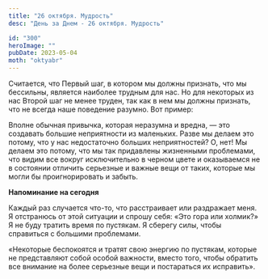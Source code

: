 ```yaml
---
title: "26 октября. Мудрость"
desc: "День за Днем - 26 октября. Мудрость"

id: "300"
heroImage: ""
pubDate: 2023-05-04
moth: "oktyabr"
---
```


Считается, что Первый шаг, в котором мы должны признать, что мы бессильны,
является наиболее трудным для нас. Но для некоторых из нас Второй шаг не менее
труден, так как в нем мы должны признать, что не всегда наше поведение
разумно. Вот пример:

Вполне обычная привычка, которая неразумна и вредна, — это создавать большие
неприятности из маленьких. Разве мы делаем это потому, что у нас недостаточно
больших неприятностей? О, нет! Мы делаем это потому, что мы так придавлены
жизненными проблемами, что видим все вокруг исключительно в черном цвете и
оказываемся не в состоянии отличить серьезные и важные вещи от таких, которые
мы могли бы проигнорировать и забыть.

**Напоминание на сегодня**

Каждый раз случается что-то, что расстраивает или раздражает меня. Я
отстранюсь от этой ситуации и спрошу себя: «Это гора или холмик?» Я не буду
тратить время по пустякам. Я сберегу силы, чтобы справиться с большими
проблемами.

«Некоторые беспокоятся и тратят свою энергию по пустякам, которые не
представляют собой особой важности, вместо того, чтобы обратить все внимание
на более серьезные вещи и постараться их исправить».
